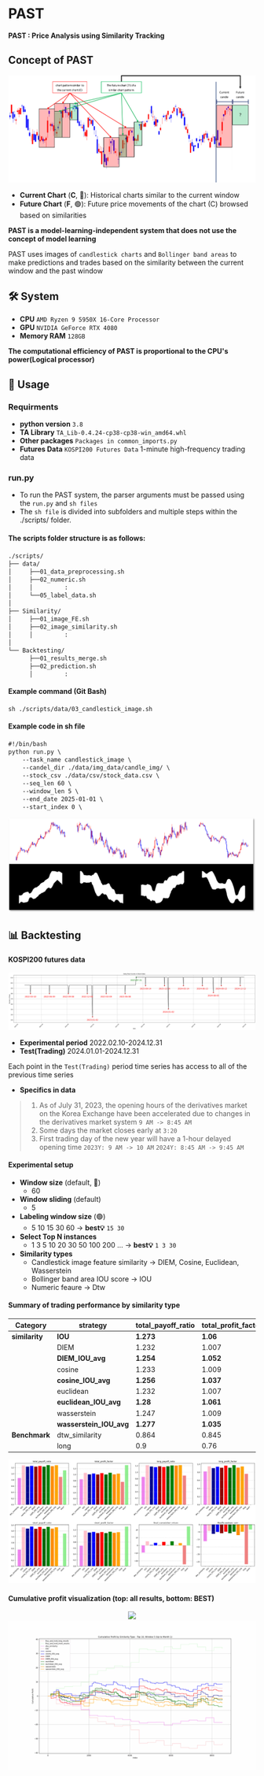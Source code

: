 # PAST
**PAST : Price Analysis using Similarity Tracking**

## Concept of PAST
![Concept Diagram](./assets/concept_fig.png)
- **Current Chart** (**C**, 🔴): Historical charts similar to the current window
- **Future Chart** (**F**, 🟢): Future price movements of the chart (C) browsed based on similarities

**PAST is a model-learning-independent system that does not use the concept of model learning**

PAST uses images of `candlestick charts` and `Bollinger band areas` to make predictions and trades based on the similarity between the current window and the past window

## 🛠 System
- **CPU** `AMD Ryzen 9 5950X 16-Core Processor`
- **GPU** `NVIDIA GeForce RTX 4080`
- **Memory RAM** `128GB`

**The computational efficiency of PAST is proportional to the CPU's power(Logical processor)**

## 📑 Usage
### Requirments
- **python version** `3.8`
- **TA Library** `TA_Lib-0.4.24-cp38-cp38-win_amd64.whl`
- **Other packages** `Packages in common_imports.py`
- **Futures Data** `KOSPI200 Futures Data` 1-minute high-frequency trading data

### run.py
- To run the PAST system, the parser arguments must be passed using the `run.py` and `sh files`
- The `sh file` is divided into subfolders and multiple steps within the ./scripts/ folder.

#### The scripts folder structure is as follows:
```
./scripts/
├── data/
│     ├──01_data_preprocessing.sh
│     ├──02_numeric.sh
│     │         :
│     └──05_label_data.sh
│
├── Similarity/
│     ├──01_image_FE.sh
│     ├──02_image_similarity.sh
│     │         :
│
└── Backtesting/
      ├──01_results_merge.sh
      ├──02_prediction.sh
      │         :
```
#### Example command (Git Bash)
```
sh ./scripts/data/03_candlestick_image.sh
```
#### Example code in sh file
```
#!/bin/bash
python run.py \
    --task_name candlestick_image \
    --candel_dir ./data/img_data/candle_img/ \
    --stock_csv ./data/csv/stock_data.csv \
    --seq_len 60 \
    --window_len 5 \
    --end_date 2025-01-01 \
    --start_index 0 \
```
![Img sample](./assets/Candlestick_img.png)

## 📊 Backtesting
#### KOSPI200 futures data
![Data distribution](./assets/KOSPI200_Futures_distribution.png) 

- **Experimental period** 2022.02.10-2024.12.31
- **Test(Trading)** 2024.01.01-2024.12.31

Each point in the `Test(Trading)` period time series has access to all of the previous time series

- **Specifics in data**
> 1. As of July 31, 2023, the opening hours of the derivatives market on the Korea Exchange have been accelerated due to changes in the derivatives market system `9 AM -> 8:45 AM`
> 2. Some days the market closes early at `3:20`
> 3. First trading day of the new year will have a 1-hour delayed opening time `2023Y: 9 AM -> 10 AM` `2024Y: 8:45 AM -> 9:45 AM`

#### Experimental setup
- **Window size** (default, 🔴)
    - 60
- **Window sliding** (default)
    - 5
- **Labeling window size** (🟢) 
    - 5  10  15  30  60 → **best💡** `15 30`
- **Select Top N instances**
    - 1  3  5  10  20  30  50  100  200 ... → **best💡** `1 3 30`
- **Similarity types**
    - Candlestick image feature similarity → DIEM, Cosine, Euclidean, Wasserstein
    - Bollinger band area IOU score → IOU
    - Numeric feaure → Dtw


#### Summary of trading performance by similarity type

| **Category**   | **strategy**          | **total_payoff_ratio** | **total_profit_factor** | **long_payoff_ratio** | **long_profit_factor** | **short_payoff_ratio** | **short_profit_factor** | **final_cumulative_profit** | **final_cumulative_return** | **max_realized_profit** | **max_realized_return** | **final_portfolio_return** | **max_portfolio_return** | **MaxDrawdown** | **MaxDrawdown_rate** |
|----------------|-------------------------|-----------------------|------------------------|-----------------------|-----------------------|------------------------|------------------------|--------------------------|---------------------------|------------------------|---------------------|----------------------------|--------------------------|-----------------|--------------------|
| **similarity** | **IOU**                 | **1.273**             | **1.06**               | **1.218**             | **0.948**             | **1.326**             | **1.177**             | **17.037**               | **5.281**                 | **5.824**              | **1.704**           | **339.578**               | **5.281**                | **9.332**         | **-4.256**         |
|                | DIEM                    | 1.232                 | 1.007                  | 1.186                 | 0.913                 | 1.276                 | 1.102                 | 1.306                    | 0.404                     | 6.087                  | 1.757               | 323.83                    | 0.404                    | 6.345           | -5.815           |
|                | **DIEM_IOU_avg**        | **1.254**             | **1.052**               | **1.166**             | **0.965**             | **1.339**             | **1.137**             | **14.336**               | **4.446**                 | **6.146**              | **1.781**           | **336.722**               | **4.446**                | **7.673**         | **-4.71**          |
|                | cosine                  | 1.233                 | 1.009                  | 1.178                 | 0.903                 | 1.284                 | 1.119                 | 1.746                    | 0.541                     | 5.964                  | 1.727               | 324.267                   | 0.541                    | 6.275           | -6.206           |
|                | **cosine_IOU_avg**      | **1.256**             | **1.037**               | **1.159**             | **0.938**             | **1.352**             | **1.139**             | **10.224**               | **3.17**                  | **6.306**              | **1.831**           | **332.691**               | **3.17**                 | **7.353**         | **-4.911**         |
|                | euclidean               | 1.232                 | 1.007                  | 1.186                 | 0.913                 | 1.276                 | 1.102                 | 1.306                    | 0.404                     | 6.087                  | 1.757               | 323.83                    | 0.404                    | 6.345           | -5.815           |
|                | **euclidean_IOU_avg**   | **1.28**              | **1.061**               | **1.214**             | **0.976**             | **1.343**             | **1.145**             | **17.219**               | **5.341**                 | **6.188**              | **1.788**           | **339.624**               | **5.341**                | **8.107**         | **-4.677**         |
|                | wasserstein             | 1.247                 | 1.009                  | 1.208                 | 0.915                 | 1.283                 | 1.108                 | 1.284                    | 0.398                     | 6.022                  | 1.76                | 323.788                   | 0.398                    | 6.785           | -7.07            |
|                | **wasserstein_IOU_avg** | **1.277**             | **1.035**               | **1.221**             | **0.944**             | **1.331**             | **1.13**              | **9.508**                | **2.949**                 | **6.269**              | **1.829**           | **331.992**               | **2.949**                | **7.937**         | **-4.71**          |
| **Benchmark**  | dtw_similarity          | 0.864                 | 0.845                  | 0.859                 | 0.82                  | 0.568                 | 0.684                 | -29.532                  | -9.165                    | 5.217                  | 1.584               | 292.67                    | -9.165                   | 0               | -11.151          |
|                | long                    | 0.9                   | 0.76                   | 0.9                   | 0.76                  | 0                     | 0                     | -77.4                    | -24.241                 | 11.1                 | 3.284               | 241.9                     | -24.241                | 0               | -26.675          |

![trading results](./assets/trading_results_plt.png)


#### Cumulative profit visualization (top: all results, bottom: BEST)
<div align="center">
    <img src="./assets/final_output.gif" />
    <br>
    <img src="./assets/cum_result_sample.gif" />
</div>
